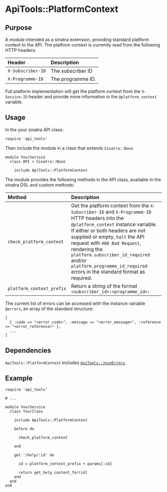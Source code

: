 # ApiTools::PlatformContext

## Purpose

A module intended as a sinatra extension, providing standard platform context to the API. The platform context is currently read from the following HTTP headers:

| Header   | Description   |
|:---------|:--------------|
| `X-Subscriber-ID` | The subscriber ID |
| `X-Programme-ID` | The programme ID. |

Full platform implementation will get the platform context from the `X-Session-ID` header and provide more information in the `@platform_context` variable.

## Usage

In the your sinatra API class:

    require 'api_tools'

Then include the module in a class that extends `Sinatra::Base`

    module YourService
      class API < Sinatra::Base

        include ApiTools::PlatformContext

The module provides the following methods in the API class, available in the sinatra DSL and custom methods:

| Method   | Description   |
|:---------|:--------------|
| `check_platform_context` | Get the platform context from the `X-Subscriber-ID` and `X-Programme-ID` HTTP headers into the `@platform_context` instance variable. If either or both headers are not supplied or empty, `halt` the API request with `400 Bad Request`, rendering the `platform.subscriber_id_required` and/or `platform.programme_id_required` errors in the standard format as required. |
| `platform_context_prefix` | Return a string of the format `<subscriber_id>:<programme_id>:` |

The current list of errors can be accessed with the instance variable `@errors`, an array of the standard structure:

    [
      { :code => "<error_code>", :message => "<error_message>", :reference => "<error_reference>" },
      ...
    ]

## Dependencies

`ApiTools::PlatformContext` includes [`ApiTools::JsonErrors`](json_errors.md).

## Example

    require 'api_tools'

    # ...

    module YourService
      class YourClass

        include ApiTools::PlatformContext

        before do
          
          check_platform_context

        end

        get '/help/:id' do

          id = platform_context_prefix + params[:id]

          return get_help_content_for(id)
        end
      end
    end
